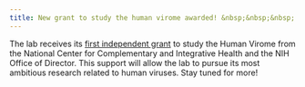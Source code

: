 ```yaml
---
title: New grant to study the human virome awarded! &nbsp;&nbsp;&nbsp;
---
```


The lab receives its [first independent grant](https://reporter.nih.gov/search/pMjdDQYMzECGV5qI_Zor5Q/project-details/10987464)
to study the Human Virome from the National Center for Complementary and Integrative Health
and the NIH Office of Director. This support will allow the lab to pursue its most ambitious research
related to human viruses. Stay tuned for more! 